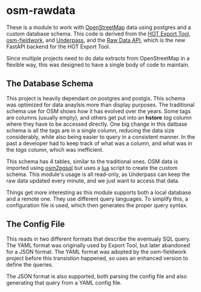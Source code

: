 # osm-rawdata

These is a module to work with
[OpenStreetMap](https://www.openstreetmap.org) data using postgres and
a custom database schema. This code is derived from the [HOT Export
Tool](https://export.hotosm.org/en/v3/),
[osm-fieldwork](https://pypi.org/project/osm-fieldwork/), and
[Underpass](https://github.com/hotosm/underpass), and the [Raw Data
API](https://github.com/hotosm/raw-data-api), which is the new FastAPI
backend for the HOT Export Tool.

Since multiple projects need to do data extracts from OpenStreetMap in
a flexible way, this was designed to have a single body of code to
maintain.

## The Database Schema

This project is heavily dependant on postgres and postgis. This schema
was optimized for data anaylsis more than display purposes. The
traditional schema use for OSM shows how it has evolved over the
years. Some tags are columns (usually empty), and others get put into
an **hstore** _tag_ column where they have to be accessed
directly. One big change in this datbase schema is all the tags are in
a single column, reducing the data size considerably, while also being
easier to query in a consistent manner. In the past a developer had to
keep track of what was a column, and what was in the _tags_ column,
which was inefficient.

This schema has 4 tables, similar to the traditional ones. OSM data is
imported using [osm2pgsql](https://osm2pgsql.org/) but uses a
[lua](http://www.lua.org/) script to create the custom
schema. This module's usage is all read-only, as Underpass can keep
the raw data updated every minute, and we just want to access that
data.

Things get more interesting as this module supports both a local
database and a remote one. They use different query languages. To
simplify this, a configuration file is used, which then generates the
proper query syntax.

## The Config File

This reads in two different formats that describe the eventualy SQL
query. The YAML format was originally used by Export Tool, but later
abandoned for a JSON format. The YAML format was adopted by the
osm-fieldwork project before this transistion happened, so uses an
enhanced version to define the queries.

The JSON format is also supported, both parsing the config file and
also generating that query from a YAML config file.
